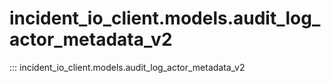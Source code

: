 # incident_io_client.models.audit_log_actor_metadata_v2

::: incident_io_client.models.audit_log_actor_metadata_v2
